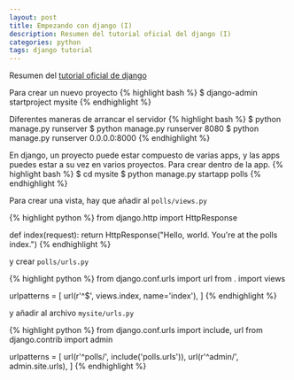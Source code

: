 ```yaml
---
layout: post
title: Empezando con django (I)
description: Resumen del tutorial oficial del django (I)
categories: python
tags: django tutorial
---
```


Resumen del [tutorial oficial de django](https://docs.djangoproject.com/es/1.10/intro/tutorial01/)

Para crear un nuevo proyecto
{% highlight bash %}
$ django-admin startproject mysite
{% endhighlight %}

Diferentes maneras de arrancar el servidor
{% highlight bash %}
$ python manage.py runserver
$ python manage.py runserver 8080
$ python manage.py runserver 0.0.0.0:8000
{% endhighlight %}

En django, un proyecto puede estar compuesto de varias apps, y las apps puedes estar a su vez en varios proyectos. Para crear dentro de la app.
{% highlight bash %}
$ cd mysite
$ python manage.py startapp polls
{% endhighlight %}

Para crear una vista, hay que añadir al <code>polls/views.py</code>

{% highlight python %}
from django.http import HttpResponse

def index(request):
    return HttpResponse("Hello, world. You're at the polls index.")
{% endhighlight %}

y crear <code>polls/urls.py</code>

{% highlight python %}
from django.conf.urls import url
from . import views

urlpatterns = [
    url(r'^$', views.index, name='index'),
]
{% endhighlight %}

y añadir al archivo <code>mysite/urls.py</code> 

{% highlight python %}
from django.conf.urls import include, url
from django.contrib import admin

urlpatterns = [
    url(r'^polls/', include('polls.urls')),
    url(r'^admin/', admin.site.urls),
]
{% endhighlight %}